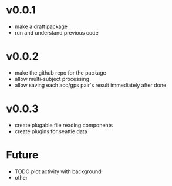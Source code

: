v0.0.1
=====
* make a draft package
* run and understand previous code

v0.0.2
=====
* make the github repo for the package
* allow multi-subject processing
* allow saving each acc/gps pair's result immediately after done

v0.0.3
=====
* create plugable file reading components
* create plugins for seattle data

Future
=====
* TODO plot activity with background
* other
